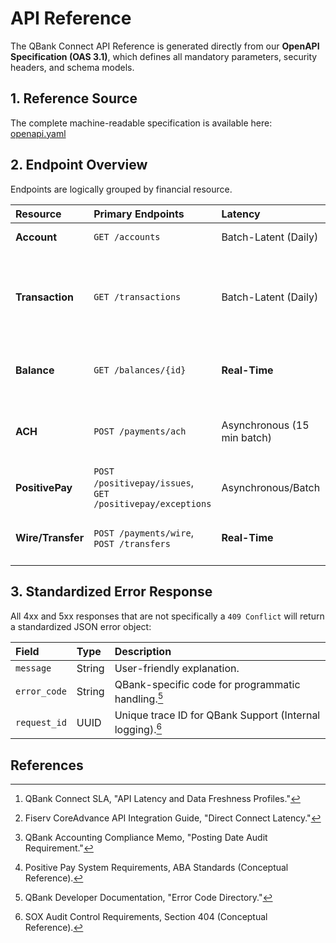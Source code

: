# API Reference



The QBank Connect API Reference is generated directly from our **OpenAPI Specification (OAS 3.1)**, which defines all mandatory parameters, security headers, and schema models.



## 1. Reference Source



The complete machine-readable specification is available here: [openapi.yaml](https://www.google.com/search?q=openapi.yaml)



## 2. Endpoint Overview



Endpoints are logically grouped by financial resource.



| Resource | Primary Endpoints | Latency | Key Use Case |
| :--- | :--- | :--- | :--- |
| **Account** | `GET /accounts` | Batch-Latent (Daily) | Retrieving general account metadata. |
| **Transaction** | `GET /transactions` | Batch-Latent (Daily) | Financial reconciliation using the three date fields (`transaction_date`, `value_date`, `posting_date`). |
| **Balance** | `GET /balances/{id}` | **Real-Time** | Intraday cash positioning and available funds check.[^10] [^12] |
| **ACH** | `POST /payments/ach` | Asynchronous (15 min batch) | Submitting high-volume file transfers.[28] **Requires `Idempotency-Key`**. |
| **PositivePay** | `POST /positivepay/issues`, `GET /positivepay/exceptions` | Asynchronous/Batch | Check fraud prevention management.[^15] [^29] |
| **Wire/Transfer** | `POST /payments/wire`, `POST /transfers` | **Real-Time** | Immediate fund movement. **Requires `Idempotency-Key`**. |



## 3. Standardized Error Response



All 4xx and 5xx responses that are not specifically a `409 Conflict` will return a standardized JSON error object:



| Field | Type | Description |
| :--- | :--- | :--- |
| `message` | String | User-friendly explanation. |
| `error_code` | String | QBank-specific code for programmatic handling.[^30] |
| `request_id` | UUID | Unique trace ID for QBank Support (Internal logging).[^22] |


## References

[^10]: QBank Connect SLA, "API Latency and Data Freshness Profiles."
[^12]: Fiserv CoreAdvance API Integration Guide, "Direct Connect Latency."
[^15]: QBank Accounting Compliance Memo, "Posting Date Audit Requirement."
[^22]: SOX Audit Control Requirements, Section 404 (Conceptual Reference).
[^28]: ACH Operating Rules and Guidelines (Conceptual Reference).
[^29]: Positive Pay System Requirements, ABA Standards (Conceptual Reference).
[^30]: QBank Developer Documentation, "Error Code Directory."

